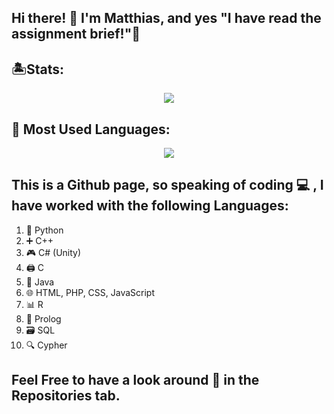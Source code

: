 ## Hi there! 👋 I'm Matthias, and yes "I have read the assignment brief!"🤔

## 🏝Stats:
<p align='center'>
<a href="https://github.com/mbar0075/">
  <img align="center" src="https://github-profile-summary-cards.vercel.app/api/cards/profile-details?username=mbar0075&theme=tokyonight"/>
</a>
</p>

## 👾 Most Used Languages:
<p align='center'>
<a href="https://github.com/mbar0075/">
  <img align="center" src="https://github-readme-stats.vercel.app/api/top-langs/?username=mbar0075&layout=donut&theme=tokyonight"/>
</a>
</p>

## This is a Github page, so speaking of coding 💻 , I have worked with the following Languages: 
1. 🐍 Python
2. ➕ C++
3. 🎮 C# (Unity)
4. 🖨 C
5. 🚀 Java
6. 🌐 HTML, PHP, CSS, JavaScript 
10. 📊 R
11. 🧠 Prolog 
12. 🗃️ SQL 
13. 🔍 Cypher

## Feel Free to have a look around 🧐 in the Repositories tab.

<!--
## 👍 ./Intro:
Hey there! I'm an enthusiastic Artificial Intelligence (AI) student currently pursuing my studies at the University of Malta. My fascination for AI blossomed when I discovered its remarkable extendibility  and wide range of applications. For me, learning coupled with self-improvement is an exhilarating lifelong adventure, and my journey through the realm of AI has been nothing short of a thrilling roller coaster ride!

In my repositories, you'll find an assortment of projects that I've built from scratch, allowing me to explore and gain knowledge about various programming languages, tools, and technologies. This ongoing exploration offers me boundless possibilities and opportunities to fuse my passion for AI with a sense of curiosity and excitement. 🚀💥

[![LinkedIn](https://img.shields.io/badge/LinkedIn-0077B5?style=for-the-badge&logo=linkedin&logoColor=white)](https://www.linkedin.com/in/matthias-bartolo-a2324a277/) 
[![Github](https://img.shields.io/badge/GitHub-100000?style=for-the-badge&logo=github&logoColor=white)](https://github.com/mbar0075?tab=repositories) 

## 🏝 ./Stats:
<p align='center'>
<a href="https://github.com/mbar0075/">
  <img align="center" src="https://github-profile-summary-cards.vercel.app/api/cards/profile-details?username=mbar0075&theme=tokyonight"/>
</a>
</p>

## 👾 ./Languages:
<p align='center'>
<a href="https://github.com/mbar0075/">
  <img align="center" src="https://github-readme-stats.vercel.app/api/top-langs/?username=mbar0075&layout=donut&theme=tokyonight"/>
</a>
</p>

## 🎮 ./Skills:
<p align='center'>
<a href="https://github.com/mbar0075?tab=repositories">
  <img align="center" src="https://github.com/mbar0075/mbar0075/assets/103250564/f1e02dce-f4f4-46db-8477-f50a9bb0e044"/>
</a>
</p>
-->
